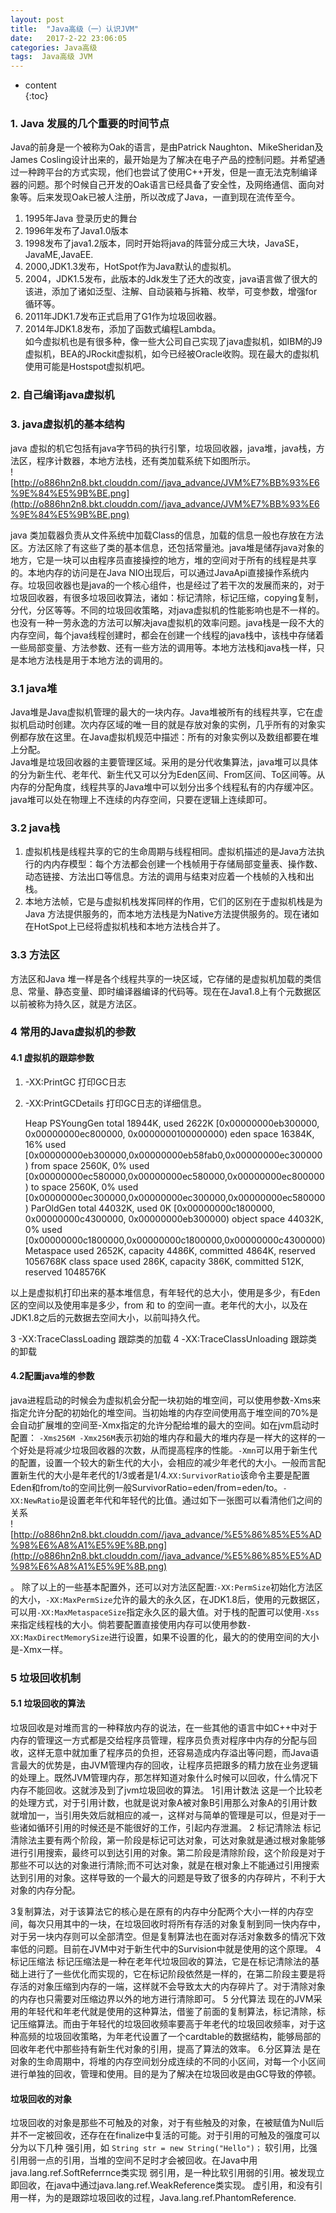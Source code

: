 ```yaml
---
layout: post
title:  "Java高级（一）认识JVM"
date:   2017-2-22 23:06:05
categories: Java高级
tags:  Java高级 JVM
---
```

* content  
{:toc}  

### 1. Java 发展的几个重要的时间节点

Java的前身是一个被称为Oak的语言，是由Patrick Naughton、MikeSheridan及James Cosling设计出来的，最开始是为了解决在电子产品的控制问题。并希望通过一种跨平台的方式实现，他们也尝试了使用C++开发，但是一直无法克制编译器的问题。那个时候自己开发的Oak语言已经具备了安全性，及网络通信、面向对象等。后来发现Oak已被人注册，所以改成了Java，一直到现在流传至今。  




1. 1995年Java 登录历史的舞台  
2. 1996年发布了Java1.0版本  
3. 1998发布了java1.2版本，同时开始将java的阵营分成三大块，JavaSE，JavaME,JavaEE.  
4. 2000,JDK1.3发布，HotSpot作为Java默认的虚拟机。  
5. 2004，JDK1.5发布，此版本的Jdk发生了还大的改变，java语言做了很大的该进，添加了诸如泛型、注解、自动装箱与拆箱、枚举，可变参数，增强for循环等。  
6. 2011年JDK1.7发布正式启用了G1作为垃圾回收器。  
7. 2014年JDK1.8发布，添加了函数式编程Lambda。  
如今虚拟机也是有很多种，像一些大公司自己实现了java虚拟机，如IBM的J9虚拟机，BEA的JRockit虚拟机，如今已经被Oracle收购。现在最大的虚拟机使用可能是Hostspot虚拟机吧。  

### 2. 自己编译java虚拟机

### 3. java虚拟机的基本结构
java 虚拟的机它包括有java字节码的执行引擎，垃圾回收器，java堆，java栈，方法区，程序计数器，本地方法栈，还有类加载系统下如图所示。  
![http://o886hn2n8.bkt.clouddn.com//java_advance/JVM%E7%BB%93%E6%9E%84%E5%9B%BE.png](http://o886hn2n8.bkt.clouddn.com//java_advance/JVM%E7%BB%93%E6%9E%84%E5%9B%BE.png)

java 类加载器负责从文件系统中加载Class的信息，加载的信息一般也存放在方法区。方法区除了有这些了类的基本信息，还包括常量池。java堆是储存java对象的地方，它是一块可以由程序员直接操控的地方，堆的空间对于所有的线程是共享的。本地内存的访问是在Java NIO出现后，可以通过JavaApi直接操作系统内存。垃圾回收器也是java的一个核心组件，也是经过了若干次的发展而来的，对于垃圾回收器，有很多垃圾回收算法，诸如：标记清除，标记压缩，copying复制，分代，分区等等。不同的垃圾回收策略，对java虚拟机的性能影响也是不一样的。也没有一种一劳永逸的方法可以解决java虚拟机的效率问题。java栈是一段不大的内存空间，每个java线程创建时，都会在创建一个线程的java栈中，该栈中存储着一些局部变量、方法参数、还有一些方法的调用等。本地方法栈和java栈一样，只是本地方法栈是用于本地方法的调用的。

### 3.1 java堆  
Java堆是Java虚拟机管理的最大的一块内存。Java堆被所有的线程共享，它在虚拟机启动时创建。次内存区域的唯一目的就是存放对象的实例，几乎所有的对象实例都存放在这里。在Java虚拟机规范中描述：所有的对象实例以及数组都要在堆上分配。  
Java堆是垃圾回收器的主要管理区域。采用的是分代收集算法，java堆可以具体的分为新生代、老年代、新生代又可以分为Eden区间、From区间、To区间等。从内存的分配角度，线程共享的Java堆中可以划分出多个线程私有的内存缓冲区。java堆可以处在物理上不连续的内存空间，只要在逻辑上连续即可。

### 3.2 java栈  
1. 虚拟机栈是线程共享的它的生命周期与线程相同。虚拟机描述的是Java方法执行的内内存模型：每个方法都会创建一个栈帧用于存储局部变量表、操作数、动态链接、方法出口等信息。方法的调用与结束对应着一个栈帧的入栈和出栈。  
2. 本地方法帧，它是与虚拟机栈发挥同样的作用，它们的区别在于虚拟机栈是为Java 方法提供服务的，而本地方法栈是为Native方法提供服务的。现在诸如在HotSpot上已经将虚拟机栈和本地方法栈合并了。
### 3.3 方法区  
方法区和Java 堆一样是各个线程共享的一块区域，它存储的是虚拟机加载的类信息、常量、静态变量、即时编译器编译的代码等。现在在Java1.8上有个元数据区以前被称为持久区，就是方法区。

### 4 常用的Java虚拟机的参数

#### 4.1 虚拟机的跟踪参数
1. -XX:PrintGC 打印GC日志
2. -XX:PrintGCDetails 打印GC日志的详细信息。  
    

    Heap
     PSYoungGen      total 18944K, used 2622K [0x00000000eb300000, 0x00000000ec800000, 0x0000000100000000)
      eden space 16384K, 16% used [0x00000000eb300000,0x00000000eb58fab0,0x00000000ec300000)
      from space 2560K, 0% used [0x00000000ec580000,0x00000000ec580000,0x00000000ec800000)
      to   space 2560K, 0% used [0x00000000ec300000,0x00000000ec300000,0x00000000ec580000)
     ParOldGen       total 44032K, used 0K [0x00000000c1800000, 0x00000000c4300000, 0x00000000eb300000)
      object space 44032K, 0% used [0x00000000c1800000,0x00000000c1800000,0x00000000c4300000)
     Metaspace       used 2652K, capacity 4486K, committed 4864K, reserved 1056768K
      class space    used 286K, capacity 386K, committed 512K, reserved 1048576K
    
以上是虚拟机打印出来的基本堆信息，有年轻代的总大小，使用是多少，有Eden区的空间以及使用率是多少，from 和 to 的空间一直。老年代的大小，以及在JDK1.8之后的元数据去空间大小，以前叫持久代。

3 -XX:TraceClassLoading 跟踪类的加载
4 -XX:TraceClassUnloading 跟踪类的卸载

#### 4.2配置java堆的参数  
java进程启动的时候会为虚拟机会分配一块初始的堆空间，可以使用参数-Xms来指定允许分配的初始化的堆空间。当初始堆的内存空间使用高于堆空间的70%是会自动扩展堆的空间至-Xmx指定的允许分配给堆的最大的空间。如在jvm启动时配置：
`-Xms256M -Xmx256M`表示初始的堆内存和最大的堆内存是一样大的这样的一个好处是将减少垃圾回收器的次数，从而提高程序的性能。`-Xmn`可以用于新生代的配置，设置一个较大的新生代的大小，会相应的减少年老代的大小。一般而言配置新生代的大小是年老代的1/3或者是1/4.`XX:SurvivorRatio`该命令主要是配置Eden和from/to的空间比例一般SurvivorRatio=eden/from=eden/to。`-XX:NewRatio`是设置老年代和年轻代的比值。通过如下一张图可以看清他们之间的关系  
![http://o886hn2n8.bkt.clouddn.com//java_advance/%E5%86%85%E5%AD%98%E6%A8%A1%E5%9E%8B.png](http://o886hn2n8.bkt.clouddn.com//java_advance/%E5%86%85%E5%AD%98%E6%A8%A1%E5%9E%8B.png)


。
除了以上的一些基本配置外，还可以对方法区配置:`-XX:PermSize`初始化方法区的大小，`-XX:MaxPermSize`允许的最大的永久区，在JDK1.8后，使用的元数据区，可以用`-XX:MaxMetaspaceSize`指定永久区的最大值。对于栈的配置可以使用`-Xss`来指定线程栈的大小。倘若要配置直接使用内存可以使用参数`-XX:MaxDirectMemorySize`进行设置，如果不设置的化，最大的的使用空间的大小是-Xmx一样。

### 5  垃圾回收机制

#### 5.1 垃圾回收的算法
垃圾回收是对堆而言的一种释放内存的说法，在一些其他的语言中如C++中对于内存的管理这一方式都是交给程序员管理，程序员负责对程序中内存的分配与回收，这样无意中就加重了程序员的负担，还容易造成内存溢出等问题，而Java语言最大的优势是，由JVM管理内存的回收，让程序员把跟多的精力放在业务逻辑的处理上。既然JVM管理内存，那怎样知道对象什么时候可以回收，什么情况下内存不能回收。这就涉及到了jvm垃圾回收的算法。
1引用计数法
这是一个比较老的处理方式，对于引用计数，也就是说对象A被对象B引用那么对象A的引用计数就增加一，当引用失效后就相应的减一，这样对与简单的管理是可以，但是对于一些诸如循环引用的时候还是不能很好的工作，引起内存泄漏。
2 标记清除法
标记清除法主要有两个阶段，第一阶段是标记可达对象，可达对象就是通过根对象能够进行引用搜索，最终可以到达引用的对象。第二阶段是清除阶段，这个阶段是对于那些不可以达的对象进行清除;而不可达对象，就是在根对象上不能通过引用搜索达到引用的对象。这样导致的一个最大的问题是导致了很多的内存碎片，不利于大对象的内存分配。

3复制算法，对于该算法它的核心是在原有的内存中分配两个大小一样的内存空间，每次只用其中的一块，在垃圾回收时将所有存活的对象复制到同一快内存中，对于另一块内存则可以全部清空。但是复制算法也在面对存活对象数多的情况下效率低的问题。目前在JVM中对于新生代中的Survision中就是使用的这个原理。
4 标记压缩法
标记压缩法是一种在老年代垃圾回收的算法，它是在标记清除法的基础上进行了一些优化而实现的，它在标记阶段依然是一样的，在第二阶段主要是将存活的对象压缩到内存的一端，这样就不会导致太大的内存碎片了。对于清除对象的内存也只需要对压缩边界以外的地方进行清除即可。
5 分代算法
现在的JVM采用的年轻代和年老代就是使用的这种算法，借鉴了前面的复制算法，标记清除，标记压缩算法。而由于年轻代的垃圾回收频率要高于年老代的垃圾回收频率，对于这种高频的垃圾回收策略，为年老代设置了一个cardtable的数据结构，能够局部的回收年老代中那些持有新生代对象的引用，提高了算法的效率。
6.分区算法
是在对象的生命周期中，将堆的内存空间划分成连续的不同的小区间，对每一个小区间进行单独的回收，管理和使用。目的是为了解决在垃圾回收是由GC导致的停顿。
#### 垃圾回收的对象
垃圾回收的对象是那些不可触及的对象，对于有些触及的对象，在被赋值为Null后并不一定被回收，还存在在finalize中复活的可能。对于引用的可触及的强度可以分为以下几种
强引用，如 `String str = new String("Hello")；`
软引用，比强引用弱一点的引用，当堆的空间不足时才会被回收。在Java中用java.lang.ref.SoftReferrnce类实现
弱引用，是一种比软引用弱的引用。被发现立即回收，在java中通过java.lang.ref.WeakReference类实现。
虚引用，和没有引用一样，为的是跟踪垃圾回收的过程，Java.lang.ref.PhantomReference.

